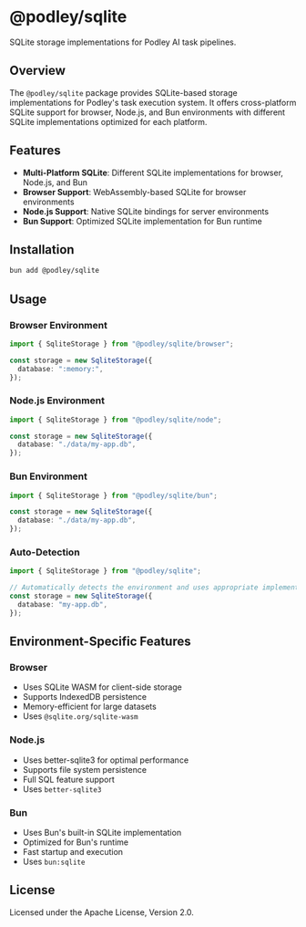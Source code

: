 # @podley/sqlite

SQLite storage implementations for Podley AI task pipelines.

## Overview

The `@podley/sqlite` package provides SQLite-based storage implementations for Podley's task execution system. It offers cross-platform SQLite support for browser, Node.js, and Bun environments with different SQLite implementations optimized for each platform.

## Features

- **Multi-Platform SQLite**: Different SQLite implementations for browser, Node.js, and Bun
- **Browser Support**: WebAssembly-based SQLite for browser environments
- **Node.js Support**: Native SQLite bindings for server environments
- **Bun Support**: Optimized SQLite implementation for Bun runtime

## Installation

```bash
bun add @podley/sqlite
```

## Usage

### Browser Environment

```typescript
import { SqliteStorage } from "@podley/sqlite/browser";

const storage = new SqliteStorage({
  database: ":memory:",
});
```

### Node.js Environment

```typescript
import { SqliteStorage } from "@podley/sqlite/node";

const storage = new SqliteStorage({
  database: "./data/my-app.db",
});
```

### Bun Environment

```typescript
import { SqliteStorage } from "@podley/sqlite/bun";

const storage = new SqliteStorage({
  database: "./data/my-app.db",
});
```

### Auto-Detection

```typescript
import { SqliteStorage } from "@podley/sqlite";

// Automatically detects the environment and uses appropriate implementation
const storage = new SqliteStorage({
  database: "my-app.db",
});
```

## Environment-Specific Features

### Browser

- Uses SQLite WASM for client-side storage
- Supports IndexedDB persistence
- Memory-efficient for large datasets
- Uses `@sqlite.org/sqlite-wasm`

### Node.js

- Uses better-sqlite3 for optimal performance
- Supports file system persistence
- Full SQL feature support
- Uses `better-sqlite3`

### Bun

- Uses Bun's built-in SQLite implementation
- Optimized for Bun's runtime
- Fast startup and execution
- Uses `bun:sqlite`

## License

Licensed under the Apache License, Version 2.0.
